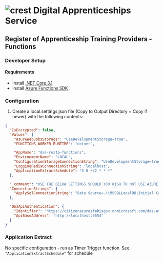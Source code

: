 # ![crest](https://assets.publishing.service.gov.uk/government/assets/crests/org_crest_27px-916806dcf065e7273830577de490d5c7c42f36ddec83e907efe62086785f24fb.png) Digital Apprenticeships Service

##  Register of Apprenticeship Training Providers  - Functions

### Developer Setup

#### Requirements

- Install [.NET Core 3.1](https://www.microsoft.com/net/download)
- Install [Azure Functions SDK](https://docs.microsoft.com/en-us/azure/azure-functions/functions-run-local)

### Configuration

1) Create a local.settings.json file (Copy to Output Directory = Copy if newer) with the following contents:

```json
{
  "IsEncrypted": false,
  "Values": {
    "AzureWebJobsStorage": "UseDevelopmentStorage=true",
    "FUNCTIONS_WORKER_RUNTIME": "dotnet",

    "AppName": "das-roatp-functions",
    "EnvironmentName": "LOCAL",
    "ConfigurationStorageConnectionString": "UseDevelopmentStorage=true",
    "LoggingRedisConnectionString": "localhost",
    "ApplicationExtractSchedule": "0 0 */2 * * *"
  },

  "_comment": "USE THE BELOW SETTINGS SHOULD YOU WISH TO NOT USE AZURE TABLE STORAGE",
  "ConnectionStrings": {
    "ApplySqlConnectionString": "Data Source=.\\MSSQLLocalDB;Initial Catalog=SFA.DAS.ApplyService;Integrated Security=True"
  },

  "QnaApiAuthentication": {
    "Identifier": "https://citizenazuresfabisgov.onmicrosoft.com/das-at-api-as-ar",
    "ApiBaseAddress": "http://localhost:5554"
  }
}
```

### Application Extract

No specific configuration - run as Timer Trigger function. See `"ApplicationExtractSchedule"` for schedule